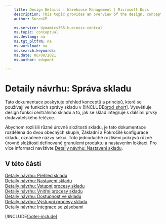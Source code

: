 ```yaml
---
    title: Design Details - Warehouse Management | Microsoft Docs
    description: This topic provides an overview of the design, concepts, and principles behind the Warehouse Management features in Business Central.
    author: SorenGP

    ms.service: dynamics365-business-central
    ms.topic: conceptual
    ms.devlang: na
    ms.tgt_pltfrm: na
    ms.workload: na
    ms.search.keywords:
    ms.date: 06/08/2021
    ms.author: edupont

---
```

# Detaily návrhu: Správa skladu
Tato dokumentace poskytuje přehled konceptů a principů, které se používají ve funkcích správy skladu v [!INCLUDE[prod_short](includes/prod_short.md)]. Vysvětluje design funkcí centrálního skladu a to, jak se sklad integruje s dalšími prvky dodavatelského řetězce.

Abychom rozlišili různé úrovně složitosti skladu, je tato dokumentace rozdělena do dvou obecných skupin, Základní a Pokročilé konfigurace skladu, označené názvy sekcí. Toto jednoduché rozlišení pokrývá různé úrovně složitosti definované granulemi produktu a nastavením lokkací. Pro více informací navštivte [Detaily návrhu: Nastavení skladu](design-details-warehouse-setup.md).

## V této části
[Detaily návrhu: Přehled skladu](design-details-warehouse-overview.md)    
[Detaily návrhu: Nastavení skladu](design-details-warehouse-setup.md)    
[Detaily návrhu: Vstupní procesy skladu](design-details-inbound-warehouse-flow.md)    
[Detaily návrhu: Vnitřní procesy skladu](design-details-internal-warehouse-flows.md)    
[Detaily návrhu: Dostupnost ve skladu](design-details-availability-in-the-warehouse.md)    
[Detaily návrhu: Výstupní procesy skladu](design-details-outbound-warehouse-flow.md)    
[Detaily návrhu: Integrace se zásobami](design-details-integration-with-inventory.md)


[!INCLUDE[footer-include](includes/footer-banner.md)]